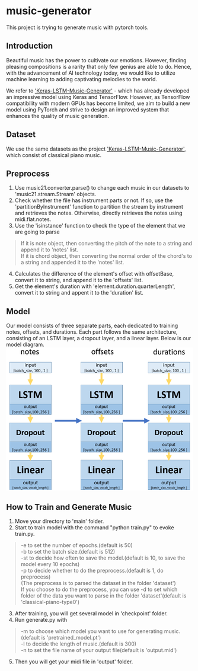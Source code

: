 # music-generator

This project is trying to generate music with pytorch tools.

## Introduction

Beautiful music has the power to cultivate our emotions. However, finding pleasing compositions is a rarity that only few genius are able to do. Hence, with the advancement of AI technology today, we would like to utilize machine learning to adding captivating melodies to the world.

We refer to ['Keras-LSTM-Music-Generator'](https://github.com/jordan-bird/Keras-LSTM-Music-Generator) - which has already developed an impressive model using Keras and TensorFlow. However, as TensorFlow compatibility with modern GPUs has become limited, we aim to build a new model using PyTorch and strive to design an improved system that enhances the quality of music generation.

## Dataset

We use the same datasets as the project ['Keras-LSTM-Music-Generator'](https://github.com/jordan-bird/Keras-LSTM-Music-Generator), which consist of classical piano music.

## Preprocess

1. Use music21.converter.parse() to change each music in our datasets to 'music21.stream.Stream' objects.
2. Check whether the file has instrument parts or not. If so, use the 'partitionByInstrument' function to partition the stream by instrument and retrieves the notes. Otherwise, directly retrieves the notes using midi.flat.notes.
3. Use the 'isinstance' function to check the type of the element that we are going to parse
>If it is note object, then converting the pitch of the note to a string and append it to 'notes' list.  
If it is chord object, then converting the normal order of the chord's to a string and appended it to the 'notes' list.


4. Calculates the difference of the element's offset with offsetBase, convert it to string, and append it to the 'offsets' list.
5. Get the element's duration with 'element.duration.quarterLength', convert it to string and appent it to the 'duration' list.

## Model

Our model consists of three separate parts, each dedicated to training notes, offsets, and durations. Each part follows the same architecture, consisting of an LSTM layer, a dropout layer, and a linear layer. Below is our model dlagram.
![LSTM Model Diagram](model.png)

## How to Train and Generate Music

1. Move your directory to 'main' folder.
2. Start to train model with the command "python train.py" to evoke train.py.
> -e to set the number of epochs.(default is 50)  
-b to set the batch size.(default is 512)  
-st to decide how often to save the model.(default is 10, to save the model every 10 epochs)  
-p to decide whether to do the preprocess.(default is 1, do preprocess)  
   (The preprocess is to parsed the dataset in the folder 'dataset')   
If you choose to do the preprocess, you can use -d to set which folder of the data you want to parse in the folder 'dataset'(default is 'classical-piano-type0')

3. After training, you will get several model in 'checkpoint' folder.
4. Run generate.py with
> -m to choose which model you want to use for generating music.(default is 'pretrained_model.pt')  
-l to decide the length of music.(default is 300)  
-n to set the file name of your output file(default is 'output.mid')

5. Then you will get your midi file in 'output' folder.